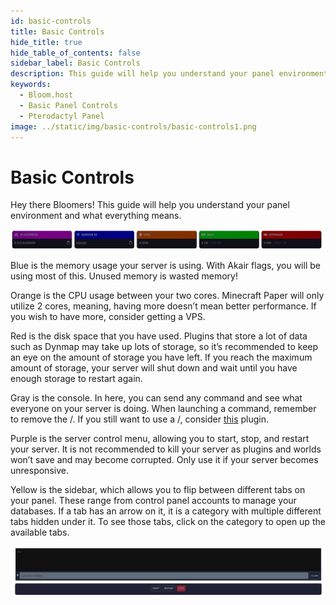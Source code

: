 ```yaml
---
id: basic-controls
title: Basic Controls
hide_title: true
hide_table_of_contents: false
sidebar_label: Basic Controls
description: This guide will help you understand your panel environment and what everything means.
keywords:
  - Bloom.host
  - Basic Panel Controls
  - Pterodactyl Panel
image: ../static/img/basic-controls/basic-controls1.png
---
```

# Basic Controls


Hey there Bloomers! This guide will help you understand your panel environment and what everything means.

![Bloom.host Basic Controls](../static/img/basic-controls/basic-controls2.png)

Blue is the memory usage your server is using. With Akair flags, you will be using most of this. Unused memory is wasted memory!

Orange is the CPU usage between your two cores. Minecraft Paper will only utilize 2 cores, meaning, having more doesn’t mean better performance. If you wish to have more, consider getting a VPS.

Red is the disk space that you have used. Plugins that store a lot of data such as Dynmap may take up lots of storage, so it’s recommended to keep an eye on the amount of storage you have left. If you reach the maximum amount of storage, your server will shut down and wait until you have enough storage to restart again.

Gray is the console. In here, you can send any command and see what everyone on your server is doing. When launching a command, remember to remove the /. If you still want to use a /, consider [this](https://www.spigotmc.org/resources/81157) plugin.

Purple is the server control menu, allowing you to start, stop, and restart your server. It is not recommended to kill your server as plugins and worlds won’t save and may become corrupted. Only use it if your server becomes unresponsive.

Yellow is the sidebar, which allows you to flip between different tabs on your panel. These range from control panel accounts to manage your databases. If a tab has an arrow on it, it is a category with multiple different tabs hidden under it. To see those tabs, click on the category to open up the available tabs.

![Bloom.host Basic Controls](../static/img/basic-controls/basic-controls3.png)
